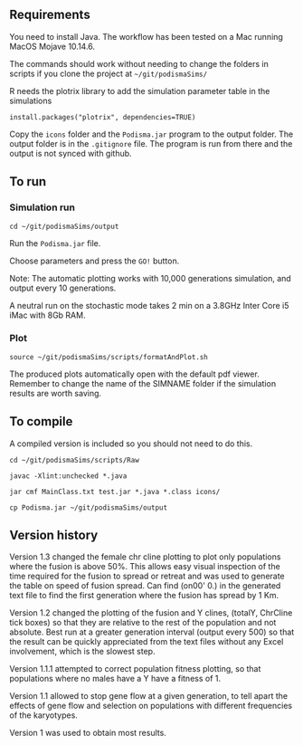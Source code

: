 ## Requirements

You need to install Java. The workflow has been tested on a Mac running MacOS Mojave 10.14.6.

The commands should work without needing to change the folders in scripts if you clone the project at `~/git/podismaSims/`

R needs the plotrix library to add the simulation parameter table in the simulations

	install.packages("plotrix", dependencies=TRUE)

Copy the `icons` folder and the `Podisma.jar` program to the output folder. The output folder is in the `.gitignore` file. The program is run from there and the output is not synced with github.

## To run

### Simulation run

	cd ~/git/podismaSims/output
	
Run the `Podisma.jar` file.
	
Choose parameters and press the `GO!` button. 

Note: The automatic plotting works with 10,000 generations simulation, and output every 10 generations.

A neutral run on the stochastic mode takes 2 min on a 3.8GHz Inter Core i5 iMac with 8Gb RAM.

### Plot

	source ~/git/podismaSims/scripts/formatAndPlot.sh
	
The produced plots automatically open with the default pdf viewer. Remember to change the name of the SIMNAME folder if the simulation results are worth saving.
	
## To compile

A compiled version is included so you should not need to do this.

	cd ~/git/podismaSims/scripts/Raw

	javac -Xlint:unchecked *.java

	jar cmf MainClass.txt test.jar *.java *.class icons/
	
	cp Podisma.jar ~/git/podismaSims/output
	
## Version history

Version 1.3 changed the female chr cline plotting to plot only populations where the fusion is above 50%. This allows easy visual inspection of the time required for the fusion to spread or retreat and was used to generate the table on speed of fusion spread. Can find (on00' 0.) in the generated text file to find the first generation where the fusion has spread by 1 Km.

Version 1.2 changed the plotting of the fusion and Y clines, (totalY, ChrCline tick boxes) so that they are relative to the rest of the population and not absolute. Best run at a greater generation interval (output every 500) so that the result can be quickly appreciated from the text files without any Excel involvement, which is the slowest step.

Version 1.1.1 attempted to correct population fitness plotting, so that populations where no males have a Y have a fitness of 1. 

Version 1.1 allowed to stop gene flow at a given generation, to tell apart the effects of gene flow and selection on populations with different frequencies of the karyotypes.

Version 1 was used to obtain most results.

